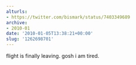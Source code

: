 ```yaml
---
alturls:
- https://twitter.com/bismark/status/7403349689
archive:
- 2010-01
date: '2010-01-05T13:38:21+00:00'
slug: '1262698701'
---
```


flight is finally leaving. gosh i am tired.

